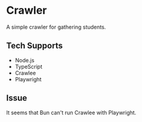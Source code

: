 # Crawler

A simple crawler for gathering students.

## Tech Supports

- Node.js
- TypeScript
- Crawlee
- Playwright

## Issue

It seems that Bun can't run Crawlee with Playwright.
